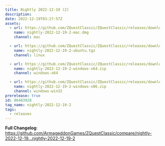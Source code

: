 ```yaml
---
title: Nightly 2022-12-19 (2)
description: 
date: 2022-12-19T03:27:57Z
assets: 
  - url: https://github.com/ZQuestClassic/ZQuestClassic/releases/download/nightly-2022-12-19-2/nightly-2022-12-19-2-mac.dmg
    name: nightly-2022-12-19-2-mac.dmg
    channel: mac

  - url: https://github.com/ZQuestClassic/ZQuestClassic/releases/download/nightly-2022-12-19-2/nightly-2022-12-19-2-ubuntu.tgz
    name: nightly-2022-12-19-2-ubuntu.tgz
    channel: linux

  - url: https://github.com/ZQuestClassic/ZQuestClassic/releases/download/nightly-2022-12-19-2/nightly-2022-12-19-2-windows-x64.zip
    name: nightly-2022-12-19-2-windows-x64.zip
    channel: windows-x64

  - url: https://github.com/ZQuestClassic/ZQuestClassic/releases/download/nightly-2022-12-19-2/nightly-2022-12-19-2-windows-x86.zip
    name: nightly-2022-12-19-2-windows-x86.zip
    channel: windows-win32
prerelease: true
id: 86483928
tag_name: nightly-2022-12-19-2
tags:
  - releases
---
```


**Full Changelog**: https://github.com/ArmageddonGames/ZQuestClassic/compare/nightly-2022-12-19...nightly-2022-12-19-2
